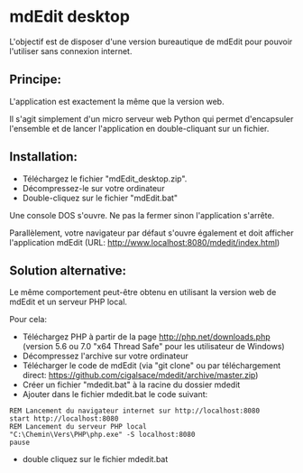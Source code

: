 # mdEdit desktop

L'objectif est de disposer d'une version bureautique de mdEdit pour pouvoir l'utiliser sans connexion internet.


## Principe:

L'application est exactement la même que la version web.

Il s'agit simplement d'un micro serveur web Python qui permet d'encapsuler l'ensemble et de lancer l'application en double-cliquant sur un fichier.


## Installation:

- Téléchargez le fichier "mdEdit_desktop.zip".
- Décompressez-le sur votre ordinateur
- Double-cliquez sur le fichier "mdEdit.bat"

Une console DOS s'ouvre. Ne pas la fermer sinon l'application s'arrête.

Parallèlement, votre navigateur par défaut s'ouvre également et doit afficher l'application mdEdit (URL: http://www.localhost:8080/mdedit/index.html)


## Solution alternative:

Le même comportement peut-être obtenu en utilisant la version web de mdEdit et un serveur PHP local.

Pour cela:

- Téléchargez PHP à partir de la page http://php.net/downloads.php (version 5.6 ou 7.0 "x64 Thread Safe" pour les utilisateur de Windows)
- Décompressez l'archive sur votre ordinateur
- Télécharger le code de mdEdit (via "git clone" ou par téléchargement direct: https://github.com/cigalsace/mdedit/archive/master.zip)
- Créer un fichier "mdedit.bat" à la racine du dossier mdedit
- Ajouter dans le fichier mdedit.bat le code suivant:

```
REM Lancement du navigateur internet sur http://localhost:8080
start http://localhost:8080
REM Lancement du serveur PHP local
"C:\Chemin\Vers\PHP\php.exe" -S localhost:8080
pause
```

- double cliquez sur le fichier mdedit.bat
